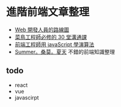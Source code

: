 # 進階前端文章整理

* [Web 開發人員的路線圖](https://github.com/goodjack/developer-roadmap-chinese)
* [菜鳥工程師必修的 30 堂溝通課](https://ithelp.ithome.com.tw/users/20040221/ironman/2236)
* [前端工程師用 javaScript 學演算法 ](https://ithelp.ithome.com.tw/users/20106426/ironman/2136)
* [Summer。桑莫。夏天](https://cythilya.github.io/archieve/) 不錯的前端知識整理

## todo
* react
* vue
* javascirpt
